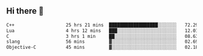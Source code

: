 ## Hi there 👋

<!--START_SECTION:waka-->

```txt
C++                   25 hrs 21 mins  ██████████████████░░░░░░░   72.29 %
Lua                   4 hrs 12 mins   ███░░░░░░░░░░░░░░░░░░░░░░   12.01 %
C                     3 hrs 1 min     ██░░░░░░░░░░░░░░░░░░░░░░░   08.63 %
slang                 56 mins         ▓░░░░░░░░░░░░░░░░░░░░░░░░   02.69 %
Objective-C           45 mins         ▓░░░░░░░░░░░░░░░░░░░░░░░░   02.18 %
```

<!--END_SECTION:waka-->
